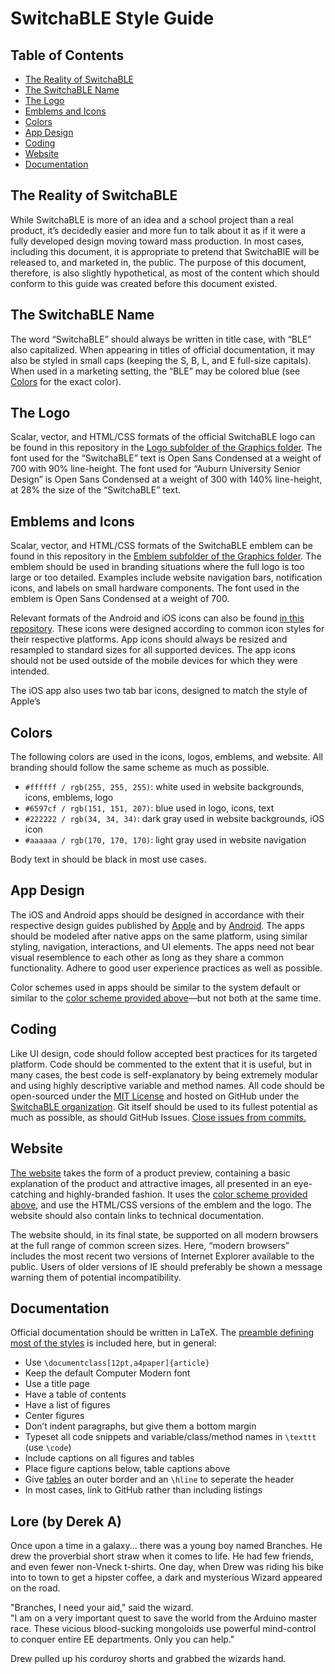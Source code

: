 SwitchaBLE Style Guide
======================

Table of Contents
-----------------

* [The Reality of SwitchaBLE](#the-reality-of-switchable)
* [The SwitchaBLE Name](#the-switchable-name)
* [The Logo](#the-logo)
* [Emblems and Icons](#emblems-and-icons)
* [Colors](#colors)
* [App Design](#app-design)
* [Coding](#coding)
* [Website](#website)
* [Documentation](#documentation)

The Reality of SwitchaBLE
-------------------------

While SwitchaBLE is more of an idea and a school project than a real product, it&rsquo;s decidedly easier and more fun to talk about it as if it were a fully developed design moving toward mass production. In most cases, including this document, it is appropriate to pretend that SwitchaBlE will be released to, and marketed in, the public. The purpose of this document, therefore, is also slightly hypothetical, as most of the content which should conform to this guide was created before this document existed.

The SwitchaBLE Name
-------------------

The word &ldquo;SwitchaBLE&rdquo; should always be written in title case, with &ldquo;BLE&rdquo; also capitalized. When appearing in titles of official documentation, it may also be styled in small caps (keeping the S, B, L, and E full-size capitals). When used in a marketing setting, the &ldquo;BLE&rdquo; may be colored blue (see [Colors](#colors) for the exact color).

The Logo
--------

Scalar, vector, and HTML/CSS formats of the official SwitchaBLE logo can be found in this repository in the [Logo subfolder of the Graphics folder](https://github.com/SwitchaBLE/style-guide/tree/master/Graphics/Logo). The font used for the &ldquo;SwitchaBLE&rdquo; text is Open Sans Condensed at a weight of 700 with 90% line-height. The font used for &ldquo;Auburn University Senior Design&rdquo; is Open Sans Condensed at a weight of 300 with 140% line-height, at 28% the size of the &ldquo;SwitchaBLE&rdquo; text.

Emblems and Icons
-----------------

Scalar, vector, and HTML/CSS formats of the SwitchaBLE emblem can be found in this repository in the [Emblem subfolder of the Graphics folder](https://github.com/SwitchaBLE/style-guide/tree/master/Graphics/Emblem). The emblem should be used in branding situations where the full logo is too large or too detailed. Examples include website navigation bars, notification icons, and labels on small hardware components. The font used in the emblem is Open Sans Condensed at a weight of 700.

Relevant formats of the Android and iOS icons can also be found [in this repository](https://github.com/SwitchaBLE/style-guide/tree/master/Graphics/Icons). These icons were designed according to common icon styles for their respective platforms. App icons should always be resized and resampled to standard sizes for all supported devices. The app icons should not be used outside of the mobile devices for which they were intended.

The iOS app also uses two tab bar icons, designed to match the style of Apple&rsquo;s

Colors
------

The following colors are used in the icons, logos, emblems, and website. All branding should follow the same scheme as much as possible.

* `#ffffff / rgb(255, 255, 255)`: white used in website backgrounds, icons, emblems, logo
* `#6597cf / rgb(151, 151, 207)`: blue used in logo, icons, text
* `#222222 / rgb(34, 34, 34)`: dark gray used in website backgrounds, iOS icon
* `#aaaaaa / rgb(170, 170, 170)`: light gray used in website navigation

Body text in should be black in most use cases.

App Design
----------

The iOS and Android apps should be designed in accordance with their respective design guides published by [Apple](https://developer.apple.com/library/ios/documentation/userexperience/conceptual/mobilehig/) and by [Android](http://developer.android.com/design/patterns/index.html). The apps should be modeled after native apps on the same platform, using similar styling, navigation, interactions, and UI elements. The apps need not bear visual resemblence to each other as long as they share a common functionality. Adhere to good user experience practices as well as possible.

Color schemes used in apps should be similar to the system default or similar to the [color scheme provided above](#colors)&mdash;but not both at the same time.

Coding
------

Like UI design, code should follow accepted best practices for its targeted platform. Code should be commented to the extent that it is useful, but in many cases, the best code is self-explanatory by being extremely modular and using highly descriptive variable and method names. All code should be open-sourced under the [MIT License](http://opensource.org/licenses/MIT) and hosted on GitHub under the [SwitchaBLE organization](https://github.com/SwitchaBLE). Git itself should be used to its fullest potential as much as possible, as should GitHub Issues. [Close issues from commits.](https://help.github.com/articles/closing-issues-via-commit-messages)

Website
-------

[The website](https://switchable.github.io) takes the form of a product preview, containing a basic explanation of the product and attractive images, all presented in an eye-catching and highly-branded fashion. It uses the [color scheme provided above](#colors), and use the HTML/CSS versions of the emblem and the logo. The website should also contain links to technical documentation.

The website should, in its final state, be supported on all modern browsers at the full range of common screen sizes. Here, &ldquo;modern browsers&rdquo; includes the most recent two versions of Internet Explorer available to the public. Users of older versions of IE should preferably be shown a message warning them of potential incompatibility.

Documentation
-------------

Official documentation should be written in LaTeX. The [preamble defining most of the styles](https://github.com/SwitchaBLE/style-guide/blob/master/LaTeX/preamble.tex) is included here, but in general:

* Use `\documentclass[12pt,a4paper]{article}`
* Keep the default Computer Modern font
* Use a title page
* Have a table of contents
* Have a list of figures
* Center figures
* Don&rsquo;t indent paragraphs, but give them a bottom margin
* Typeset all code snippets and variable/class/method names in `\texttt` (use `\code`)
* Include captions on all figures and tables
* Place figure captions below, table captions above
* Give [tables](https://github.com/SwitchaBLE/style-guide/blob/master/LaTeX/table.tex) an outer border and an `\hline` to seperate the header
* In most cases, link to GitHub rather than including listings

Lore (by Derek A)
------

Once upon a time in a galaxy... there was a young boy named Branches.  He drew the proverbial short straw when it comes to life.  He had few friends, and even fewer non-Vneck t-shirts.  One day, when Drew was riding his bike into to town to get a hipster coffee, a dark and mysterious Wizard appeared on the road.  

"Branches, I need your aid," said the wizard.  
"I am on a very important quest to save the world from the Arduino master race.  These vicious blood-sucking mongoloids use powerful mind-control to conquer entire EE departments.  Only you can help."

Drew pulled up his corduroy shorts and grabbed the wizards hand.

